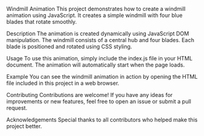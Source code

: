 Windmill Animation
This project demonstrates how to create a windmill animation using JavaScript. It creates a simple windmill with four blue blades that rotate smoothly.

Description
The animation is created dynamically using JavaScript DOM manipulation. The windmill consists of a central hub and four blades. Each blade is positioned and rotated using CSS styling.

Usage
To use this animation, simply include the index.js file in your HTML document. The animation will automatically start when the page loads.

Example
You can see the windmill animation in action by opening the HTML file included in this project in a web browser.

Contributing
Contributions are welcome! If you have any ideas for improvements or new features, feel free to open an issue or submit a pull request.

Acknowledgements
Special thanks to all contributors who helped make this project better.



